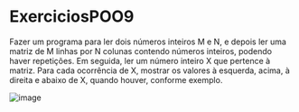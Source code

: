 # ExerciciosPOO9


Fazer um programa para ler dois números inteiros M e N, e depois ler
uma matriz de M linhas por N colunas contendo números inteiros,
podendo haver repetições. Em seguida, ler um número inteiro X que
pertence à matriz. Para cada ocorrência de X, mostrar os valores à
esquerda, acima, à direita e abaixo de X, quando houver, conforme
exemplo.

![image](https://github.com/JoaoVictorArantes/ExerciciosPOO9/assets/80133673/0013c39b-989f-49dd-aa41-7928943966d9)
